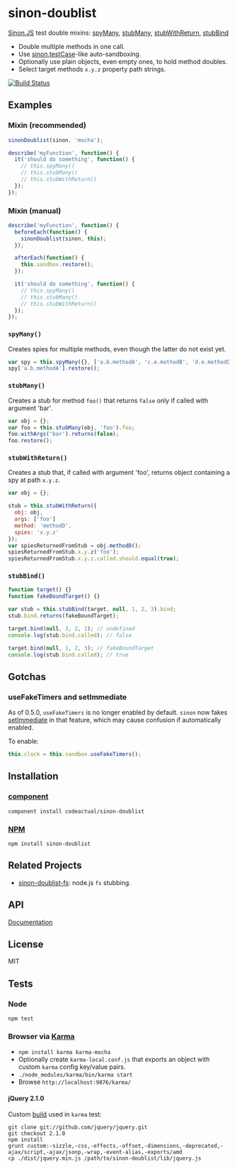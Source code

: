 # sinon-doublist

[Sinon.JS](http://sinonjs.org/) test double mixins: [spyMany](#spymany), [stubMany](#stubmany), [stubWithReturn](#stubwithreturn), [stubBind](#stubbind)

* Double multiple methods in one call.
* Use [sinon.testCase](http://sinonjs.org/docs/#sandbox)-like auto-sandboxing.
* Optionally use plain objects, even empty ones, to hold method doubles.
* Select target methods `x.y.z` property path strings.

[![Build Status](https://travis-ci.org/codeactual/sinon-doublist.png)](https://travis-ci.org/codeactual/sinon-doublist)

## Examples

### Mixin (recommended)

```js
sinonDoublist(sinon, 'mocha');

describe('myFunction', function() {
  it('should do something', function() {
    // this.spyMany()
    // this.stubMany()
    // this.stubWithReturn()
  });
});
```

### Mixin (manual)

```js
describe('myFunction', function() {
  beforeEach(function() {
    sinonDoublist(sinon, this);
  });

  afterEach(function() {
    this.sandbox.restore();
  });

  it('should do something', function() {
    // this.spyMany()
    // this.stubMany()
    // this.stubWithReturn()
  });
});
```

### `spyMany()`

Creates spies for multiple methods, even though the latter do not exist yet.

```js
var spy = this.spyMany({}, ['a.b.methodA', 'c.e.methodB', 'd.e.methodC']);
spy['a.b.methodA'].restore();
```

### `stubMany()`

Creates a stub for method `foo()` that returns `false` only if called with argument 'bar'.

```js
var obj = {};
var foo = this.stubMany(obj, 'foo').foo;
foo.withArgs('bar').returns(false);
foo.restore();
```

### `stubWithReturn()`

Creates a stub that, if called with argument 'foo', returns object containing a spy at path `x.y.z`.

```js
var obj = {};

stub = this.stubWithReturn({
  obj: obj,
  args: ['foo']
  method: 'methodD',
  spies: 'x.y.z'
});
var spiesReturnedFromStub = obj.methodD();
spiesReturnedFromStub.x.y.z('foo');
spiesReturnedFromStub.x.y.z.called.should.equal(true);
```

### `stubBind()`

```js
function target() {}
function fakeBoundTarget() {}

var stub = this.stubBind(target, null, 1, 2, 3).bind;
stub.bind.returns(fakeBoundTarget);

target.bind(null, 3, 2, 1); // undefined
console.log(stub.bind.called); // false

target.bind(null, 1, 2, 3); // fakeBoundTarget
console.log(stub.bind.called); // true
```

## Gotchas

### useFakeTimers and setImmediate

As of 0.5.0, `useFakeTimers` is no longer enabled by default. `sinon` now fakes [setImmediate](https://github.com/cjohansen/Sinon.JS/pull/372) in that feature, which may cause confusion if automatically enabled.

To enable:

```js
this.clock = this.sandbox.useFakeTimers();
```

## Installation

### [component](https://github.com/component/component)

    component install codeactual/sinon-doublist

### [NPM](https://npmjs.org/package/sinon-doublist)

    npm install sinon-doublist

## Related Projects

* [sinon-doublist-fs](https://github.com/codeactual/sinon-doublist-fs/): node.js `fs` stubbing.

## API

[Documentation](docs/sinon-doublist.md)

## License

  MIT

## Tests

### Node

    npm test

### Browser via [Karma](http://karma-runner.github.com/)

* `npm install karma karma-mocha`
* Optionally create `karma-local.conf.js` that exports an object with custom `karma` config key/value pairs.
* `./node_modules/karma/bin/karma start`
* Browse `http://localhost:9876/karma/`

#### jQuery 2.1.0

Custom [build](lib/jquery.js) used in `karma` test:

    git clone git://github.com/jquery/jquery.git
    git checkout 2.1.0
    npm install
    grunt custom:-sizzle,-css,-effects,-offset,-dimensions,-deprecated,-ajax/script,-ajax/jsonp,-wrap,-event-alias,-exports/amd
    cp ./dist/jquery.min.js /path/to/sinon-doublist/lib/jquery.js
